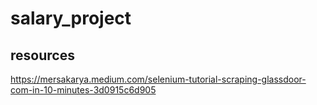 # salary_project

## resources
https://mersakarya.medium.com/selenium-tutorial-scraping-glassdoor-com-in-10-minutes-3d0915c6d905
